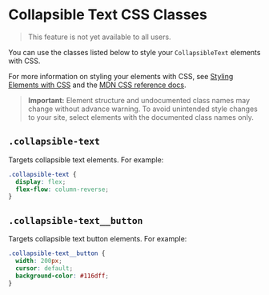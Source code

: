 <!-- This article was published using the Doc Push single-sourcing tool. Any changes to this article MUST be made in the source file. Find it at www.github.com/wix-private/velo-docs.-->

# Collapsible Text CSS Classes

> This feature is not yet available to all users.

You can use the classes listed below
to style your `CollapsibleText` elements with CSS.

For more information on styling your elements with CSS, see
[Styling Elements with CSS]($w/styling-elements-with-css) and the
[MDN CSS reference docs](https://developer.mozilla.org/en-US/docs/Learn/CSS).

<blockquote class="important">

__Important:__
Element structure and undocumented class names
may change without advance warning.
To avoid unintended style changes to your site,
select elements with the documented class names only.

</blockquote>

## `.collapsible-text`

Targets collapsible text elements.
For example:

```css
.collapsible-text {
  display: flex;
  flex-flow: column-reverse;
}
```

## `.collapsible-text__button`

Targets collapsible text button elements.
For example:

```css
.collapsible-text__button {
  width: 200px;
  cursor: default;
  background-color: #116dff;
}
```
